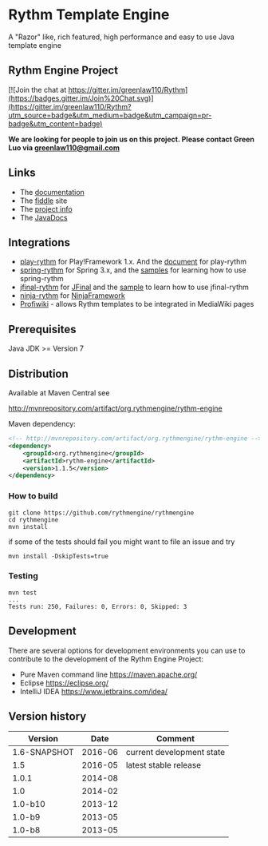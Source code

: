 Rythm Template Engine
======================

A "Razor" like, rich featured, high performance and easy to use Java template engine


## Rythm Engine Project ##
[![Join the chat at https://gitter.im/greenlaw110/Rythm](https://badges.gitter.im/Join%20Chat.svg)](https://gitter.im/greenlaw110/Rythm?utm_source=badge&utm_medium=badge&utm_campaign=pr-badge&utm_content=badge)

**We are looking for people to join us on this project. Please contact Green Luo via greenlaw110@gmail.com**

## Links ##

* The [documentation](http://rythmengine.org/doc/index)
* The [fiddle](http://fiddle.rythmengine.org/) site
* The [project info](https://rythmengine.github.io/rythmengine/project-info.html)
* The [JavaDocs](https://rythmengine.github.io/rythmengine/apidocs/index.html)

## Integrations ##

* [play-rythm](https://github.com/greenlaw110/play-rythm) for Play!Framework 1.x. And the [document](http://www.playframework.com/modules/rythm-1.0.0-20121210/home) for play-rythm
* [spring-rythm](https://github.com/greenlaw110/spring-rythm) for Spring 3.x, and the [samples](https://github.com/greenlaw110/spring-rythm-samples) for learning how to use spring-rythm
* [jfinal-rythm](https://github.com/greenlaw110/jfinal-rythm) for [JFinal](http://www.jfinal.com/) and the [sample](https://github.com/greenlaw110/jfinal-bbs) to learn how to use jfinal-rythm
* [ninja-rythm](https://github.com/ninjaframework/ninja-rythm) for [NinjaFramework](http://www.ninjaframework.org/)
* [Profiwiki](http://www.profiwiki.de) - allows Rythm templates to be integrated in MediaWiki pages 

## Prerequisites ##
Java JDK >= Version 7

## Distribution ##
Available at Maven Central see 

http://mvnrepository.com/artifact/org.rythmengine/rythm-engine

Maven dependency:

```xml
<!-- http://mvnrepository.com/artifact/org.rythmengine/rythm-engine -->
<dependency>
    <groupId>org.rythmengine</groupId>
    <artifactId>rythm-engine</artifactId>
    <version>1.1.5</version>
</dependency>
```

### How to build
```
git clone https://github.com/rythmengine/rythmengine
cd rythmengine
mvn install
```

if some of the tests should fail you might want to file an issue and try
```
mvn install -DskipTests=true
```

### Testing
```
mvn test
...
Tests run: 250, Failures: 0, Errors: 0, Skipped: 3
```

## Development ##
There are several options for development environments you can use to contribute to the development of
the Rythm Engine Project:
* Pure Maven command line https://maven.apache.org/
* Eclipse https://eclipse.org/
* IntelliJ IDEA https://www.jetbrains.com/idea/

## Version history
|  Version     | Date    | Comment
| ------------ | ------- | -------------------------
| 1.6-SNAPSHOT | 2016-06 | current development state
| 1.5          | 2016-05 | latest stable release
| 1.0.1        | 2014-08 |
| 1.0          | 2014-02 |
| 1.0-b10      | 2013-12 |
| 1.0-b9       | 2013-05 |
| 1.0-b8       | 2013-05 |



